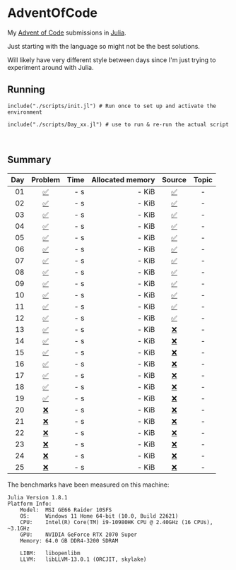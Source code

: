 # AdventOfCode

My [Advent of Code](https://adventofcode.com/) submissions in [Julia](https://github.com/JuliaLang/julia).

Just starting with the language so might not be the best solutions.

Will likely have very different style between days since I'm just trying to experiment around with Julia.


## Running
```
include("./scripts/init.jl") # Run once to set up and activate the environment

include("./scripts/Day_xx.jl") # use to run & re-run the actual script
```

<br>

## Summary

| Day | Problem | Time | Allocated memory | Source | Topic |
|----:|:-------:|-----:|-----------------:|:------:|:----:|
| 01 | [:white_check_mark:](https://adventofcode.com/2022/day/1) | - s | - KiB | [:white_check_mark:](https://github.com/Titas22/AdventOfCode.jl/blob/master/scripts/Day_01.jl) | - | 
| 02 | [:white_check_mark:](https://adventofcode.com/2022/day/2) | - s | - KiB | [:white_check_mark:](https://github.com/Titas22/AdventOfCode.jl/blob/master/scripts/Day_02.jl) | - | 
| 03 | [:white_check_mark:](https://adventofcode.com/2022/day/3) | - s | - KiB | [:white_check_mark:](https://github.com/Titas22/AdventOfCode.jl/blob/master/scripts/Day_03.jl) | - | 
| 04 | [:white_check_mark:](https://adventofcode.com/2022/day/4) | - s | - KiB | [:white_check_mark:](https://github.com/Titas22/AdventOfCode.jl/blob/master/scripts/Day_04.jl) | - | 
| 05 | [:white_check_mark:](https://adventofcode.com/2022/day/5) | - s | - KiB | [:white_check_mark:](https://github.com/Titas22/AdventOfCode.jl/blob/master/scripts/Day_05.jl) | - | 
| 06 | [:white_check_mark:](https://adventofcode.com/2022/day/6) | - s | - KiB | [:white_check_mark:](https://github.com/Titas22/AdventOfCode.jl/blob/master/scripts/Day_06.jl) | - | 
| 07 | [:white_check_mark:](https://adventofcode.com/2022/day/7) | - s | - KiB | [:white_check_mark:](https://github.com/Titas22/AdventOfCode.jl/blob/master/scripts/Day_07.jl) | - | 
| 08 | [:white_check_mark:](https://adventofcode.com/2022/day/8) | - s | - KiB | [:white_check_mark:](https://github.com/Titas22/AdventOfCode.jl/blob/master/scripts/Day_08.jl) | - | 
| 09 | [:white_check_mark:](https://adventofcode.com/2022/day/9) | - s | - KiB | [:white_check_mark:](https://github.com/Titas22/AdventOfCode.jl/blob/master/scripts/Day_09.jl) | - | 
| 10 | [:white_check_mark:](https://adventofcode.com/2022/day/10) | - s | - KiB | [:white_check_mark:](https://github.com/Titas22/AdventOfCode.jl/blob/master/scripts/Day_10.jl) | - | 
| 11 | [:white_check_mark:](https://adventofcode.com/2022/day/11) | - s | - KiB | [:white_check_mark:](https://github.com/Titas22/AdventOfCode.jl/blob/master/scripts/Day_11.jl) | - | 
| 12 | [:white_check_mark:](https://adventofcode.com/2022/day/12) | - s | - KiB | [:white_check_mark:](https://github.com/Titas22/AdventOfCode.jl/blob/master/scripts/Day_12.jl) | - | 
| 13 | [:white_check_mark:](https://adventofcode.com/2022/day/13) | - s | - KiB | [:x:](https://github.com/Titas22/AdventOfCode.jl/blob/master/scripts/Day_13.jl) | - | 
| 14 | [:white_check_mark:](https://adventofcode.com/2022/day/14) | - s | - KiB | [:x:](https://github.com/Titas22/AdventOfCode.jl) | - | 
| 15 | [:white_check_mark:](https://adventofcode.com/2022/day/15) | - s | - KiB | [:x:](https://github.com/Titas22/AdventOfCode.jl) | - | 
| 16 | [:white_check_mark:](https://adventofcode.com/2022/day/16) | - s | - KiB | [:x:](https://github.com/Titas22/AdventOfCode.jl) | - | 
| 17 | [:white_check_mark:](https://adventofcode.com/2022/day/17) | - s | - KiB | [:x:](https://github.com/Titas22/AdventOfCode.jl) | - | 
| 18 | [:white_check_mark:](https://adventofcode.com/2022/day/18) | - s | - KiB | [:x:](https://github.com/Titas22/AdventOfCode.jl) | - | 
| 19 | [:white_check_mark:](https://adventofcode.com/2022/day/19) | - s | - KiB | [:x:](https://github.com/Titas22/AdventOfCode.jl) | - | 
| 20 | [:x:](https://adventofcode.com/2022/day/20) | - s | - KiB | [:x:](https://github.com/Titas22/AdventOfCode.jl) | - | 
| 21 | [:x:](https://adventofcode.com/2022/day/21) | - s | - KiB | [:x:](https://github.com/Titas22/AdventOfCode.jl) | - | 
| 22 | [:x:](https://adventofcode.com/2022/day/22) | - s | - KiB | [:x:](https://github.com/Titas22/AdventOfCode.jl) | - | 
| 23 | [:x:](https://adventofcode.com/2022/day/23) | - s | - KiB | [:x:](https://github.com/Titas22/AdventOfCode.jl) | - | 
| 24 | [:x:](https://adventofcode.com/2022/day/24) | - s | - KiB | [:x:](https://github.com/Titas22/AdventOfCode.jl) | - | 
| 25 | [:x:](https://adventofcode.com/2022/day/25) | - s | - KiB | [:x:](https://github.com/Titas22/AdventOfCode.jl) | - | 



The benchmarks have been measured on this machine:
```  
Julia Version 1.8.1
Platform Info:
    Model:  MSI GE66 Raider 10SFS
    OS:     Windows 11 Home 64-bit (10.0, Build 22621)
    CPU:    Intel(R) Core(TM) i9-10980HK CPU @ 2.40GHz (16 CPUs), ~3.1GHz
    GPU:    NVIDIA GeForce RTX 2070 Super
    Memory: 64.0 GB DDR4-3200 SDRAM

    LIBM:   libopenlibm
    LLVM:   libLLVM-13.0.1 (ORCJIT, skylake)
```
